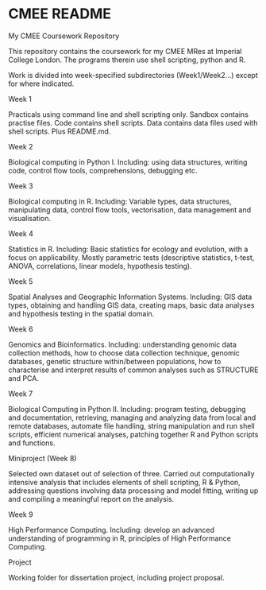 # CMEE README

My CMEE Coursework Repository

This repository contains the coursework for my CMEE MRes at Imperial College London. The programs therein use shell scripting, python and R. 

Work is divided into week-specified subdirectories (Week1/Week2...) except for where indicated.

Week 1

Practicals using command line and shell scripting only. Sandbox contains practise files. Code contains shell scripts. Data contains data files used with shell scripts. Plus README.md. 

Week 2

Biological computing in Python I. Including: using data structures, writing code, control flow tools, comprehensions, debugging etc.

Week 3

Biological computing in R. Including: Variable types, data structures, manipulating data, control flow tools, vectorisation, data management and visualisation.

Week 4

Statistics in R. Including: Basic statistics for ecology and evolution, with a focus on applicability. Mostly parametric tests (descriptive statistics, t-test, ANOVA, correlations, linear models, hypothesis testing).

Week 5

Spatial Analyses and Geographic Information Systems. Including: GIS data types, obtaining and handling GIS data, creating maps, basic data analyses and hypothesis testing in the spatial domain.

Week 6

Genomics and Bioinformatics. Including: understanding genomic data collection methods, how to choose data collection technique, genomic databases, genetic structure within/between populations, how to characterise and interpret results of common analyses such as STRUCTURE and PCA.

Week 7

Biological Computing in Python II. Including: program testing, debugging and documentation, retrieving, managing and analyzing data from local and remote databases, automate file handling, string manipulation and run shell scripts, efficient numerical analyses, patching together R and Python scripts and functions.

Miniproject (Week 8)

Selected own dataset out of selection of three. Carried out computationally intensive analysis that includes elements of shell scripting, R & Python, addressing questions involving data processing and model fitting, writing up and compiling a meaningful report on the analysis.

Week 9

High Performance Computing. Including: develop an advanced understanding of programming in R, principles of High Performance Computing.

Project

Working folder for dissertation project, including project proposal.


